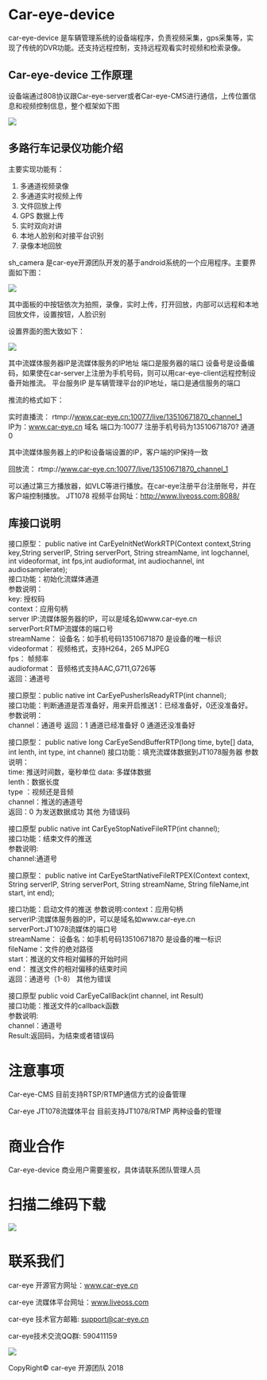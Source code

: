 ﻿# Car-eye-device
 
car-eye-device 是车辆管理系统的设备端程序，负责视频采集，gps采集等，实现了传统的DVR功能。还支持远程控制，支持远程观看实时视频和检索录像。

## Car-eye-device 工作原理
设备端通过808协议跟Car-eye-server或者Car-eye-CMS进行通信，上传位置信息和视频控制信息，整个框架如下图    


![](https://github.com/Car-eye-team/Car-eye-device/blob/master/picture/car-eye-device-machine.png)




## 多路行车记录仪功能介绍

主要实现功能有：

1. 多通道视频录像
2. 多通道实时视频上传
3. 文件回放上传
4. GPS 数据上传
5. 实时双向对讲
6. 本地人脸别和对接平台识别
7. 录像本地回放

sh_camera 是car-eye开源团队开发的基于android系统的一个应用程序。主要界面如下图：

![](https://github.com/Car-eye-team/Car-eye-device/blob/master/picture/pusher.jpg)

其中面板的中按钮依次为拍照，录像，实时上传，打开回放，内部可以远程和本地回放文件，设置按钮，人脸识别



设置界面的图大致如下：

![](https://github.com/Car-eye-team/Car-eye-device/blob/master/picture/settings.png)

其中流媒体服务器IP是流媒体服务的IP地址
端口是服务器的端口
设备号是设备编码，如果使在car-server上注册为手机号码，则可以用car-eye-client远程控制设备开始推流。
平台服务IP 是车辆管理平台的IP地址，端口是通信服务的端口

推流的格式如下：

实时直播流：
rtmp://www.car-eye.cn:10077/live/13510671870_channel_1     
IP为：www.car-eye.cn 域名
端口为:10077
注册手机号码为13510671870?
通道0

其中流媒体服务器上的IP和设备端设置的IP，客户端的IP保持一致

回放流：
rtmp://www.car-eye.cn:10077/live/13510671870_channel_1 

可以通过第三方播放器，如VLC等进行播放。在car-eye注册平台注册账号，并在客户端控制播放。
JT1078 视频平台网址：http://www.liveoss.com:8088/   


## 库接口说明

接口原型： public native int CarEyeInitNetWorkRTP(Context context,String key,String serverIP, String serverPort, String streamName, int logchannel, int videoformat, int fps,int audioformat, int audiochannel, int audiosamplerate);     
接口功能：初始化流媒体通道     
参数说明：   
key: 授权码    
context：应用句柄   
server IP:流媒体服务器的IP，可以是域名如www.car-eye.cn  
serverPort:RTMP流媒体的端口号     
streamName： 设备名：如手机号码13510671870 是设备的唯一标识    
videoformat： 视频格式，支持H264，265 MJPEG    
fps： 帧频率  
audioformat： 音频格式支持AAC,G711,G726等    
返回：通道号

接口原型：public native int 	 CarEyePusherIsReadyRTP(int channel);     
接口功能：判断通道是否准备好，用来开启推送1：已经准备好，0还没准备好。   
参数说明：   
channel：通道号
返回：1 通道已经准备好 0 通道还没准备好

接口原型： public native long   CarEyeSendBufferRTP(long time, byte[] data, int lenth, int type, int channel)
接口功能：填充流媒体数据到JT1078服务器 
参数说明：   
time: 推送时间数，毫秒单位
data:  多媒体数据   
lenth：数据长度    
type ：视频还是音频   
channel：推送的通道号  
返回：0 为发送数据成功  其他 为错误码    

接口原型 public native int    CarEyeStopNativeFileRTP(int channel);   
接口功能：结束文件的推送   
参数说明:   
channel:通道号  

接口原型： public native int   CarEyeStartNativeFileRTPEX(Context context, String serverIP, String serverPort, String streamName,  String fileName,int start, int end);          

接口功能：启动文件的推送 
参数说明:context：应用句柄  
serverIP:流媒体服务器的IP，可以是域名如www.car-eye.cn     
serverPort:JT1078流媒体的端口号      
streamName： 设备名：如手机号码13510671870 是设备的唯一标识  
fileName：文件的绝对路径      
start：推送的文件相对偏移的开始时间     
end：  推送文件的相对偏移的结束时间     
返回：通道号（1-8） 其他为错误  

接口原型   public void  CarEyeCallBack(int channel, int Result)   
接口功能：推送文件的callback函数      
参数说明:    
channel：通道号     
Result:返回码，为结束或者错误码     

# 注意事项

Car-eye-CMS 目前支持RTSP/RTMP通信方式的设备管理

Car-eye JT1078流媒体平台 目前支持JT1078/RTMP 两种设备的管理

# 商业合作

Car-eye-device 商业用户需要鉴权，具体请联系团队管理人员


# 扫描二维码下载       
![](https://github.com/Car-eye-team/Car-eye-device/blob/master/picture/android%20DVR%20%E4%BA%8C%E7%BB%B4%E7%A0%81.png)


# 联系我们   

car-eye 开源官方网址：www.car-eye.cn     

car-eye 流媒体平台网址：www.liveoss.com     

car-eye 技术官方邮箱: support@car-eye.cn   

car-eye技术交流QQ群: 590411159      

![](https://github.com/Car-eye-team/Car-eye-server/blob/master/car-server/doc/QQ.jpg)    

CopyRight©  car-eye 开源团队 2018 


